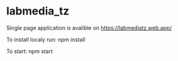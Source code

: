 # labmedia_tz

Single page application is avalible on https://labmediatz.web.app/

To install localy run:
npm install

To start:
npm start
